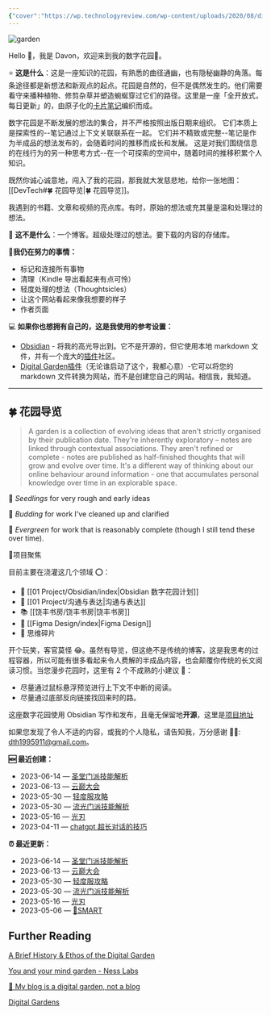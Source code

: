 ```yaml
---
{"cover":"https://wp.technologyreview.com/wp-content/uploads/2020/08/digital-garden_web.jpg","dg-publish":true,"dg-home":true,"permalink":"/dev-tech/","tags":["gardenEntry"],"dgPassFrontmatter":true}
---
```


![garden](https://wp.technologyreview.com/wp-content/uploads/2020/08/digital-garden_web.jpg)

Hello 👋，我是 Davon，欢迎来到我的数字花园🌱。

⭐ **这是什么**：这是一座知识的花园，有熟悉的曲径通幽，也有隐秘幽静的角落。每条途径都是新想法和新观点的起点。花园是自然的，但不是偶然发生的。他们需要看守来播种植物、修剪杂草并塑造蜿蜒穿过它们的路径。这里是一座「全开放式，每日更新」的，由原子化的[卡片笔记](https://notes.oldwinter.top/%E5%8D%A1%E7%89%87%E7%AC%94%E8%AE%B0)编织而成。

数字花园是不断发展的想法的集合，并不严格按照出版日期来组织。
它们本质上是探索性的--笔记通过上下文关联联系在一起。
它们并不精致或完整--笔记是作为半成品的想法发布的，会随着时间的推移而成长和发展。
这是对我们围绕信息的在线行为的另一种思考方式--在一个可探索的空间中，随着时间的推移积累个人知识。

既然你诚心诚意地，闯入了我的花园，那我就大发慈悲地，给你一张地图：[[DevTech#🍀 花园导览\|🍀 花园导览]]。


我遇到的书籍、文章和视频的亮点库。有时，原始的想法或充其量是温和处理过的想法。

🚫 **这不是什么**：一个博客。超级处理过的想法。要下载的内容的存储库。

🧠**我仍在努力的事情：**
- 标记和连接所有事物
- 清理（Kindle 导出看起来有点可怜）
- 轻度处理的想法（Thoughtsicles）
- 让这个网站看起来像我想要的样子
- 作者页面

💻 **如果你也想拥有自己的，这是我使用的参考设置：**
- [Obsidian](https://obsidian.md/) - 将我的高光导出到。它不是开源的，但它使用本地 markdown 文件，并有一个庞大的[插件](https://obsidian.md/plugins)社区。
- [Digital Garden插件](https://dg-docs.ole.dev/)（无论谁启动了这个，我都心意）-它可以将您的 markdown 文件转换为网站，而不是创建您自己的网站。相信我，我知道。
---
## 🍀 花园导览

> A garden is a collection of evolving ideas that aren't strictly organised by their publication date. They're inherently exploratory – notes are linked through contextual associations. They aren't refined or complete - notes are published as half-finished thoughts that will grow and evolve over time. It's a different way of thinking about our online behaviour around information - one that accumulates personal knowledge over time in an explorable space.

🌱 _Seedlings_ for very rough and early ideas

🌿 _Budding_ for work I've cleaned up and clarified

🌳 _Evergreen_ for work that is reasonably complete (though I still tend these over time).

🎯项目聚焦

目前主要在浇灌这几个领域 ⭕：
 
- 🌱 [[01 Project/Obsidian/index\|Obsidian 数字花园计划]]
- 🤝 [[01 Project/沟通与表达\|沟通与表达]]
- 📚 [[饶丰书房/饶丰书房\|饶丰书房]]
- 🎨 [[Figma Design/index\|Figma Design]]
- 🧩 思维碎片

开个玩笑，客官莫怪 😂。虽然有导览，但这绝不是传统的博客，这是我思考的过程容器，所以可能有很多看起来令人费解的半成品内容，也会颠覆你传统的长文阅读习惯。当您漫步花园时，这里有 2 个不成熟的小建议 💁：

- 尽量通过鼠标悬浮预览进行上下文不中断的阅读。
- 尽量通过底部反向链接找回来时的路。

这座数字花园使用 Obsidian 写作和发布，且毫无保留地**开源**，这里是[项目地址](https://github.com/DavonOs/digitalgarden)

如果您发现了令人不适的内容，或我的个人隐私，请告知我，万分感谢 🦀🦀: dth1995911@gmail.com。


**🆕 最近创建：**

- 2023-06-14 — [圣堂门派技能解析](https://notes.oldwinter.top/%E5%9C%A3%E5%A0%82%E9%97%A8%E6%B4%BE%E6%8A%80%E8%83%BD%E8%A7%A3%E6%9E%90)
- 2023-06-13 — [云巅大会](https://notes.oldwinter.top/%E4%BA%91%E5%B7%85%E5%A4%A7%E4%BC%9A)
- 2023-05-30 — [轻度服攻略](https://notes.oldwinter.top/%E8%BD%BB%E5%BA%A6%E6%9C%8D%E6%94%BB%E7%95%A5)
- 2023-05-30 — [流光门派技能解析](https://notes.oldwinter.top/%E6%B5%81%E5%85%89%E9%97%A8%E6%B4%BE%E6%8A%80%E8%83%BD%E8%A7%A3%E6%9E%90)
- 2023-05-16 — [光刃](https://notes.oldwinter.top/%E5%85%89%E5%88%83)
- 2023-04-11 — [chatgpt 超长对话的技巧](https://notes.oldwinter.top/chatgpt-%E8%B6%85%E9%95%BF%E5%AF%B9%E8%AF%9D%E7%9A%84%E6%8A%80%E5%B7%A7)

**⏰ 最近更新：**

- 2023-06-14 — [圣堂门派技能解析](https://notes.oldwinter.top/%E5%9C%A3%E5%A0%82%E9%97%A8%E6%B4%BE%E6%8A%80%E8%83%BD%E8%A7%A3%E6%9E%90)
- 2023-06-13 — [云巅大会](https://notes.oldwinter.top/%E4%BA%91%E5%B7%85%E5%A4%A7%E4%BC%9A)
- 2023-05-30 — [轻度服攻略](https://notes.oldwinter.top/%E8%BD%BB%E5%BA%A6%E6%9C%8D%E6%94%BB%E7%95%A5)
- 2023-05-30 — [流光门派技能解析](https://notes.oldwinter.top/%E6%B5%81%E5%85%89%E9%97%A8%E6%B4%BE%E6%8A%80%E8%83%BD%E8%A7%A3%E6%9E%90)
- 2023-05-16 — [光刃](https://notes.oldwinter.top/%E5%85%89%E5%88%83)
- 2023-05-06 — [🔡SMART](https://notes.oldwinter.top/smart)


## Further Reading

[A Brief History & Ethos of the Digital Garden](https://maggieappleton.com/garden-history)

[You and your mind garden - Ness Labs](https://nesslabs.com/mind-garden)

[🌱 My blog is a digital garden, not a blog](https://joelhooks.com/digital-garden)

[Digital Gardens ](https://tomcritchlow.com/blogchains/digital-gardens/)


